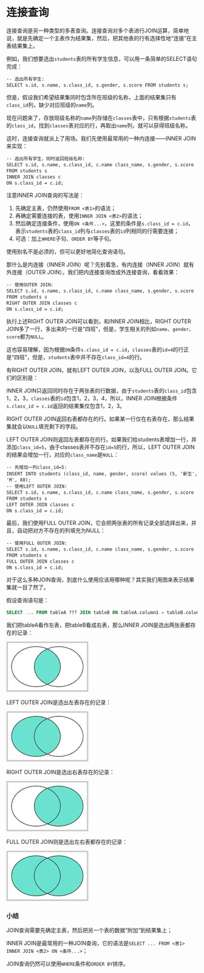 # 连接查询

连接查询是另一种类型的多表查询。连接查询对多个表进行JOIN运算，简单地说，就是先确定一个主表作为结果集，然后，把其他表的行有选择性地“连接”在主表结果集上。

例如，我们想要选出`students`表的所有学生信息，可以用一条简单的SELECT语句完成：

```x-sql
-- 选出所有学生:
SELECT s.id, s.name, s.class_id, s.gender, s.score FROM students s;
```

但是，假设我们希望结果集同时包含所在班级的名称，上面的结果集只有`class_id`列，缺少对应班级的`name`列。

现在问题来了，存放班级名称的`name`列存储在`classes`表中，只有根据`students`表的`class_id`，找到`classes`表对应的行，再取出`name`列，就可以获得班级名称。

这时，连接查询就派上了用场。我们先使用最常用的一种内连接——INNER JOIN来实现：

```x-sql
-- 选出所有学生，同时返回班级名称:
SELECT s.id, s.name, s.class_id, c.name class_name, s.gender, s.score
FROM students s
INNER JOIN classes c
ON s.class_id = c.id;
```

注意INNER JOIN查询的写法是：

1. 先确定主表，仍然使用`FROM <表1>`的语法；
2. 再确定需要连接的表，使用`INNER JOIN <表2>`的语法；
3. 然后确定连接条件，使用`ON <条件...>`，这里的条件是`s.class_id = c.id`，表示`students`表的`class_id`列与`classes`表的`id`列相同的行需要连接；
4. 可选：加上`WHERE`子句、`ORDER BY`等子句。

使用别名不是必须的，但可以更好地简化查询语句。

那什么是内连接（INNER JOIN）呢？先别着急，有内连接（INNER JOIN）就有外连接（OUTER JOIN）。我们把内连接查询改成外连接查询，看看效果：

```x-sql
-- 使用OUTER JOIN:
SELECT s.id, s.name, s.class_id, c.name class_name, s.gender, s.score
FROM students s
RIGHT OUTER JOIN classes c
ON s.class_id = c.id;
```

执行上述RIGHT OUTER JOIN可以看到，和INNER JOIN相比，RIGHT OUTER JOIN多了一行，多出来的一行是“四班”，但是，学生相关的列如`name`、`gender`、`score`都为`NULL`。

这也容易理解，因为根据`ON`条件`s.class_id = c.id`，`classes`表的`id=4`的行正是“四班”，但是，`students`表中并不存在`class_id=4`的行。

有RIGHT OUTER JOIN，就有LEFT OUTER JOIN，以及FULL OUTER JOIN。它们的区别是：

INNER JOIN只返回同时存在于两张表的行数据，由于`students`表的`class_id`包含1，2，3，`classes`表的`id`包含1，2，3，4，所以，INNER JOIN根据条件`s.class_id = c.id`返回的结果集仅包含1，2，3。

RIGHT OUTER JOIN返回右表都存在的行。如果某一行仅在右表存在，那么结果集就会以`NULL`填充剩下的字段。

LEFT OUTER JOIN则返回左表都存在的行。如果我们给students表增加一行，并添加`class_id=5`，由于classes表并不存在`id=5`的行，所以，LEFT OUTER JOIN的结果会增加一行，对应的`class_name`是`NULL`：

```x-sql
-- 先增加一列class_id=5:
INSERT INTO students (class_id, name, gender, score) values (5, '新生', 'M', 88);
-- 使用LEFT OUTER JOIN:
SELECT s.id, s.name, s.class_id, c.name class_name, s.gender, s.score
FROM students s
LEFT OUTER JOIN classes c
ON s.class_id = c.id;
```

最后，我们使用FULL OUTER JOIN，它会把两张表的所有记录全部选择出来，并且，自动把对方不存在的列填充为NULL：

```x-sql
-- 使用FULL OUTER JOIN:
SELECT s.id, s.name, s.class_id, c.name class_name, s.gender, s.score
FROM students s
FULL OUTER JOIN classes c
ON s.class_id = c.id;
```

对于这么多种JOIN查询，到底什么使用应该用哪种呢？其实我们用图来表示结果集就一目了然了。

假设查询语句是：

```sql
SELECT ... FROM tableA ??? JOIN tableB ON tableA.column1 = tableB.column2;
```

我们把tableA看作左表，把tableB看成右表，那么INNER JOIN是选出两张表都存在的记录：

![inner-join](inner-join.jpg)

LEFT OUTER JOIN是选出左表存在的记录：

![left-outer-join](left-outer-join.jpg)

RIGHT OUTER JOIN是选出右表存在的记录：

![right-outer-join](right-outer-join.jpg)

FULL OUTER JOIN则是选出左右表都存在的记录：

![full-outer-join](full-outer-join.jpg)

### 小结

JOIN查询需要先确定主表，然后把另一个表的数据“附加”到结果集上；

INNER JOIN是最常用的一种JOIN查询，它的语法是`SELECT ... FROM <表1> INNER JOIN <表2> ON <条件...>`；

JOIN查询仍然可以使用`WHERE`条件和`ORDER BY`排序。
